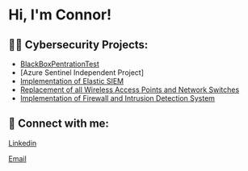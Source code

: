 <h1>Hi, I'm Connor! </h1>

<h2>👨‍💻 Cybersecurity Projects:</h2>


  - [BlackBoxPentrationTest](https://github.com/cjb1821/BlackBoxPentrationTest)
  - [Azure Sentinel Independent Project]
  - [Implementation of Elastic SIEM](https://github.com/cjb1821/Elastic-SIEM)
  - [Replacement of all Wireless Access Points and Network Switches](https://github.com/cjb1821/WAPS-Network-Switches)
  - [Implementation of Firewall and Intrusion Detection System](https://github.com/cjb1821/Firewall-IDS)


<h2> 🤳 Connect with me:</h2>

[Linkedin](https://www.linkedin.com/in/connor-bressler-004036233/)

[Email](1020cbressler@gmail.com)


